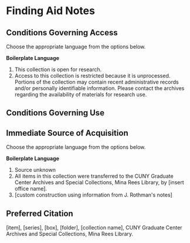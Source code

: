 # Finding Aid Notes

## Conditions Governing Access
Choose the appropriate language from the options below.

**Boilerplate Language**
1. This collection is open for research.
2. Access to this collection is restricted because it is unprocessed. Portions of the collection may contain recent administrative records and/or personally identifiable information. Please contact the archives regarding the availability of materials for research use.

## Conditions Governing Use

## Immediate Source of Acquisition
Choose the appropriate language from the options below.

**Boilerplate Language**
1. Source unknown
2. All items in this collection were transferred to the CUNY Graduate Center Archives and Special Collections, Mina Rees Library, by [insert office name].
3. [custom construction using information from J. Rothman's notes]

## Preferred Citation
[item], [series], [box], [folder], [collection name], CUNY Graduate Center Archives and Special Collections, Mina Rees Library. 